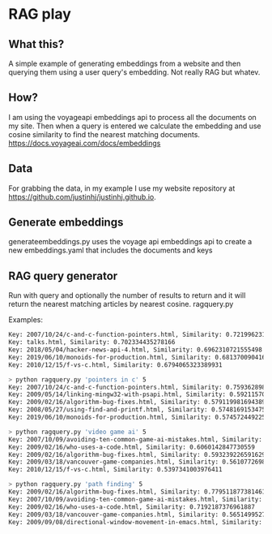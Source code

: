 # RAG play
## What this?
A simple example of generating embeddings from a website and then querying them using a user query's embedding.
Not really RAG but whatev.
## How?
I am using the voyageapi embeddings api to process all the documents on my site. Then when a query is entered we calculate the embedding and use cosine similarity to find the nearest matching documents.
https://docs.voyageai.com/docs/embeddings
## Data
For grabbing the data, in my example I use my website repository at https://github.com/justinhj/justinhj.github.io.

## Generate embeddings
generateembeddings.py uses the voyage api embeddings api to create a new embeddings.yaml that includes the documents and keys

## RAG query generator
Run with query and optionally the number of results to return and it will return the nearest matching articles by nearest cosine.
ragquery.py

Examples:

```bash
Key: 2007/10/24/c-and-c-function-pointers.html, Similarity: 0.7219962317075135
Key: talks.html, Similarity: 0.702334435278166
Key: 2018/05/04/hacker-news-api-4.html, Similarity: 0.6962310721555498
Key: 2019/06/10/monoids-for-production.html, Similarity: 0.6813700904160662
Key: 2010/12/15/f-vs-c.html, Similarity: 0.6794065323389931

> python ragquery.py 'pointers in c' 5
Key: 2007/10/24/c-and-c-function-pointers.html, Similarity: 0.7593628981277829
Key: 2009/05/14/linking-mingw32-with-psapi.html, Similarity: 0.5921157057862669
Key: 2009/02/16/algorithm-bug-fixes.html, Similarity: 0.5791199816943892
Key: 2008/05/27/using-find-and-printf.html, Similarity: 0.5748169153475651
Key: 2019/06/10/monoids-for-production.html, Similarity: 0.5745724492258085

> python ragquery.py 'video game ai' 5
Key: 2007/10/09/avoiding-ten-common-game-ai-mistakes.html, Similarity: 0.7418870497777483
Key: 2009/02/16/who-uses-a-code.html, Similarity: 0.6060142847730559
Key: 2009/02/16/algorithm-bug-fixes.html, Similarity: 0.5932392265916293
Key: 2009/03/18/vancouver-game-companies.html, Similarity: 0.56107726981772
Key: 2010/12/15/f-vs-c.html, Similarity: 0.5397341003976411

> python ragquery.py 'path finding' 5
Key: 2009/02/16/algorithm-bug-fixes.html, Similarity: 0.7795118773814612
Key: 2007/10/09/avoiding-ten-common-game-ai-mistakes.html, Similarity: 0.7339350552028187
Key: 2009/02/16/who-uses-a-code.html, Similarity: 0.7192187376961887
Key: 2009/03/18/vancouver-game-companies.html, Similarity: 0.5651499527823654
Key: 2009/09/08/directional-window-movement-in-emacs.html, Similarity: 0.5580793489970282
```
